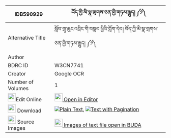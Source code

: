 |IDB590929|བོད་ཀྱི་མི་སྣ་གྲགས་ཅན་གྱི་གཏམ་རྒྱུད། ༼༡༽ 
| --- | --- 
|Alternative Title |སློབ་གྲྭ་ཆུང་འབྲིང་གི་བསླབ་ཕྱིའི་ཀློག་དེབ། བོད་ཀྱི་མི་སྣ་གྲགས་ཅན་གྱི་གཏམ་རྒྱུད། ༼༡༽
|Author | 
|BDRC ID | W3CN7741
|Creator | Google OCR
|Number of Volumes| 1
|<img width="25" src="https://img.icons8.com/color/25/000000/edit-property.png">Edit Online| [<img width="25" src="https://avatars.githubusercontent.com/u/45091458?s=200&v=4"> Open in Editor](http://editor.openpecha.org/IDB590929)
|<img width="25" src="https://img.icons8.com/fluent/48/000000/download-2.png"/>  Download | [![](https://img.icons8.com/color/20/000000/txt.png)Plain Text](https://github.com/Openpecha/IDB590929/releases/download/v1/bo_kyi_mina_drakchen_gyi_tamgy_plain_IDB590929.zip), [![](https://img.icons8.com/color/20/000000/txt.png)Text with Pagination](https://github.com/Openpecha/IDB590929/releases/download/v1/bo_kyi_mina_drakchen_gyi_tamgy_pages_IDB590929.zip)
|<img width="25" src="https://img.icons8.com/plasticine/100/000000/pictures-folder.png"/>  Source Images | [<img width="25" src="https://library.bdrc.io/icons/BUDA-small.svg"> Images of text file open in BUDA](https://library.bdrc.io/show/bdr:W3CN7741)